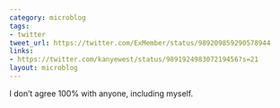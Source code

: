```yaml
---
category: microblog
tags:
- twitter
tweet_url: https://twitter.com/ExMember/status/989209859290578944
links:
- https://twitter.com/kanyewest/status/989192498307219456?s=21
layout: microblog
---
```

I don’t agree 100% with anyone, including myself.

